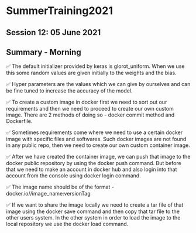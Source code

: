 # SummerTraining2021
## Session 12: 05 June 2021
## Summary - Morning

✅ The default initializer provided by keras is glorot_uniform. When we use this some random values are given initially to the weights and the bias.

✅ Hyper parameters are the values which we can give by ourselves and can be fine tuned to increase the accuracy of the model.

✅ To create a custom image in docker first we need to sort out our requirements and then we need to proceed to create our own custom image. There are 2 methods of doing so - docker commit method and Dockerfile.

✅ Sometimes requirements come where we need to use a certain docker image with specific files and softwares. Such docker images are not found in any public repo, then we need to create our own custom container image.

✅ After we have created the container image, we can push that image to the docker public repository by using the docker push command. But before that we need to make an account in docker hub and also login into that account from the console using docker login command.

✅ The image name should be of the format -
docker.io/<username>/image_name:versionTag

✅ If we want to share the image locally we need to create a tar file of that image using the docker save command and then copy that tar file to the other users system. In the other system in order to load the image to the local repository we use the docker load command.